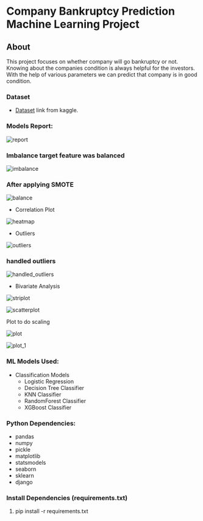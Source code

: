 # Company Bankruptcy Prediction Machine Learning Project

## About
This project focuses on whether company will go bankruptcy or not. Knowing about the companies condition is always helpful for the investors. With the help of various parameters we can predict that company is in good condition.

### Dataset
* [Dataset](https://www.kaggle.com/datasets/fedesoriano/company-bankruptcy-prediction) link from kaggle.


### Models Report:
![report](https://user-images.githubusercontent.com/34678255/227089000-5fb29a31-cdc2-425c-810d-28b1a15282ee.png)


### Imbalance target feature was balanced
![imbalance](https://user-images.githubusercontent.com/34678255/227089138-a251f6c2-2f65-4269-9a82-c028176474a5.png)


### After applying SMOTE 
![balance](https://user-images.githubusercontent.com/34678255/227089185-e17740f6-aa8f-4ec3-8212-e544a574bb90.png)



* Correlation Plot

![heatmap](https://user-images.githubusercontent.com/34678255/227089217-34ba7d32-dd37-441f-9a61-c7e8df36d102.png)


* Outliers 

![outliers](https://user-images.githubusercontent.com/34678255/227089253-72cf5584-5ccd-4927-8ff8-a6525202f19d.png)

### handled outliers
![handled_outliers](https://user-images.githubusercontent.com/34678255/227089318-4df8bf07-a17b-46b8-a88a-68ffe74518c7.png)


* Bivariate Analysis

![striplot](https://user-images.githubusercontent.com/34678255/227089402-4dec1075-3391-4b9e-afaa-90134ffd787d.png)

![scatterplot](https://user-images.githubusercontent.com/34678255/227089436-0f4ea0e4-5dc0-48de-968f-e73fa4dd14df.png)


Plot to do scaling

![plot](https://user-images.githubusercontent.com/34678255/227089495-44419bd2-342c-4fc1-be0d-3ec575f22033.png)

![plot_1](https://user-images.githubusercontent.com/34678255/227089514-d9edc793-d50b-4348-92a4-4fea4fb49d2d.png)




### ML Models Used:
* Classification Models
     * Logistic Regression
     * Decision Tree Classifier
     * KNN Classifier
     * RandomForest Classifier
     * XGBoost Classifier


### Python Dependencies:
* pandas
* numpy
* pickle
* matplotlib
* statsmodels
* seaborn
* sklearn
* django

### Install Dependencies (requirements.txt)
1. pip install -r requirements.txt
